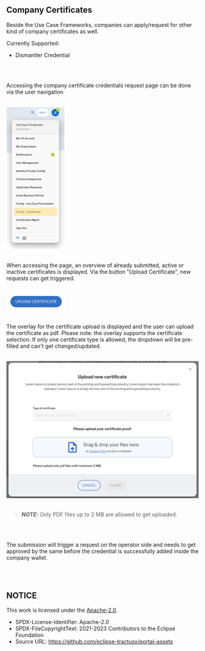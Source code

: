 ## Company Certificates

Beside the Use Case Frameworks, companies can apply/request for other kind of company certificates as well.

Currently Supported:

- Dismantler Credential

<br>
<br>

Accessing the company certificate credentials request page can be done via the user navigation

<br>
<img width="152" alt="image" src="https://raw.githubusercontent.com/eclipse-tractusx/portal-assets/main/docs/static/certificate-option.png">
<br>
<br>

When accessing the page, an overview of already submitted, active or inactive certificates is displayed.
Via the button "Upload Certificate", new requests can get triggered.

<br>
<img width="156" alt="image" src="https://raw.githubusercontent.com/eclipse-tractusx/portal-assets/main/docs/static/button-upload-certificate.png">
<br>
<br>

The overlay for the certificate upload is displayed and the user can upload the certificate as pdf.
Please note: the overlay supports the certificate selection. If only one certificate type is allowed, the dropdown will be pre-filled and can't get changed/updated.

<br>
<img width="622" alt="image" src="https://raw.githubusercontent.com/eclipse-tractusx/portal-assets/main/docs/static/certificate-file-upload.png">
<br>
<br>

> **_NOTE:_** Only PDF files up to 2 MB are allowed to get uploaded.

<br>
<br>

The submission will trigger a request on the operator side and needs to get approved by the same before the credential is successfully added inside the company wallet.

<br>
<br>

## NOTICE

This work is licensed under the [Apache-2.0](https://www.apache.org/licenses/LICENSE-2.0).

- SPDX-License-Identifier: Apache-2.0
- SPDX-FileCopyrightText: 2021-2023 Contributors to the Eclipse Foundation
- Source URL: https://github.com/eclipse-tractusx/portal-assets
